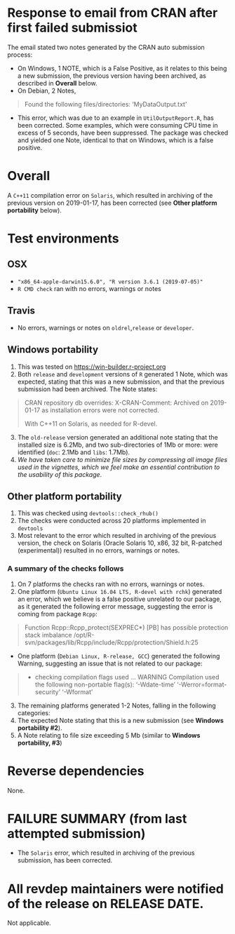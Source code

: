# Response to email from CRAN after first failed submissiot #
The email stated two notes generated by the CRAN auto submission process:
* On Windows, 1 NOTE, which is a False Positive, as it relates to this being a new submission, the previous version
having been archived, as described in __Overall__ below.
* On Debian, 2 Notes, 
> Found the following files/directories:
>   ‘MyDataOutput.txt’
* This error, which was due to an example in `UtilOutputReport.R`, has been corrected.
Some examples, which were consuming CPU time in excess of 5 seconds, have been suppressed.
The package was checked and yielded one Note, identical to that on Windows, which is a false positive.

# Overall #
A `C++11` compilation error on `Solaris`, which resulted in archiving of the previous version on 2019-01-17,
has been corrected (see __Other platform portability__ below).

# Test environments #
## OSX ##
* `"x86_64-apple-darwin15.6.0", "R version 3.6.1 (2019-07-05)"` 
* `R CMD check` ran with no errors, warnings or notes
## Travis ##
* No errors, warnings or notes on `oldrel`,`release` or `developer`. 
## Windows portability ##
1. This was tested on https://win-builder.r-project.org 
1. Both `release` and `development` versions of `R` generated 1 Note, which was expected, stating that this was a new submission, and that the previous submission had been archived. The Note states:
> CRAN repository db overrides:
> X-CRAN-Comment: Archived on 2019-01-17 as installation errors were
>   not corrected.
> 
> With C++11 on Solaris, as needed for R-devel.
3. The `old-release` version generated an additional note stating that the installed size is 6.2Mb, and two sub-directories of 1Mb or more: were identified (`doc`: 2.1Mb and `libs`: 1.7Mb). 
3. _We have taken care to minimize file sizes by compressing all image files used in the vignettes, which we feel make an essential contribution to the usability of this package_.   
## Other platform portability ##
1. This was checked using `devtools::check_rhub()`
1. The checks were conducted across 20 platforms implemented in `devtools`
1. Most relevant to the error which resulted in archiving of the previous version, the check on Solaris (Oracle Solaris 10, x86, 32 bit, R-patched (experimental)) resulted in no errors, warnings or notes.
### A summary of the checks follows ###
1. On 7 platforms the checks ran with no errors, warnings or notes.
1. One platform (`Ubuntu Linux 16.04 LTS, R-devel with rchk`) generated an error, which we believe is a false positive unrelated to our package, as it generated the following error message, suggesting the error is coming from package `Rcpp`: 
> Function Rcpp::Rcpp_protect(SEXPREC*)
> [PB] has possible protection stack imbalance /opt/R-svn/packages/lib/Rcpp/include/Rcpp/protection/Shield.h:25
* One platform (`Debian Linux, R-release, GCC`) generated the following Warning, suggesting an issue that is not related to our package:
> * checking compilation flags used ... WARNING
> Compilation used the following non-portable flag(s):
> ‘-Wdate-time’ ‘-Werror=format-security’ ‘-Wformat’
3. The remaining platforms generated 1-2 Notes, falling in the following categories:
3. The expected Note stating that this is a new submission (see __Windows portability #2__).
3. A Note relating to file size exceeding 5 Mb (similar to __Windows portability, #3__)

# Reverse dependencies #
None.

# FAILURE SUMMARY (from last attempted submission) #
* The `Solaris` error, which resulted in archiving of the previous submission, has been corrected.

# All revdep maintainers were notified of the release on RELEASE DATE. #
Not applicable.
